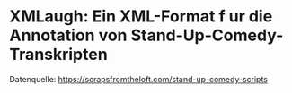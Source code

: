 # XMLaugh: Ein XML-Format f ur die Annotation von Stand-Up-Comedy-Transkripten

Datenquelle: https://scrapsfromtheloft.com/stand-up-comedy-scripts



